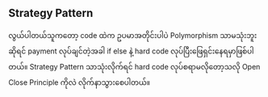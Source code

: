 ## Strategy Pattern
လွယ်ပါတယ်သူကတော့ code ထဲက ဥပမာအတိုင်းပါပဲ Polymorphism သာမသုံးဘူးဆိုရင် payment လုပ်ချင်တဲ့အခါ if else နဲ့ hard code လုပ်ပြီးဖြေရှင်းနေရမှာဖြစ်ပါတယ်။ Strategy Pattern သာသုံးလိုက်ရင် hard code လုပ်စရာမလိုတော့သလို Open Close Principle ကိုလဲ လိုက်နာသွားစေပါတယ်။